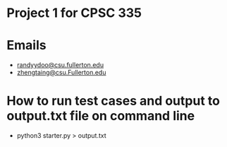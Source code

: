 # Project 1 for CPSC 335

# Emails
* randyydoo@csu.fullerton.edu
* zhengtaing@csu.Fullerton.edu

# How to run test cases and output to output.txt file on command line
* python3 starter.py > output.txt
